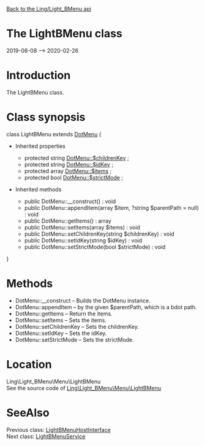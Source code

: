[Back to the Ling/Light_BMenu api](https://github.com/lingtalfi/Light_BMenu/blob/master/doc/api/Ling/Light_BMenu.md)



The LightBMenu class
================
2019-08-08 --> 2020-02-26






Introduction
============

The LightBMenu class.



Class synopsis
==============


class <span class="pl-k">LightBMenu</span> extends [DotMenu](https://github.com/lingtalfi/DotMenu/blob/master/doc/api/Ling/DotMenu/DotMenu.md)  {

- Inherited properties
    - protected string [DotMenu::$childrenKey](#property-childrenKey) ;
    - protected string [DotMenu::$idKey](#property-idKey) ;
    - protected array [DotMenu::$items](#property-items) ;
    - protected bool [DotMenu::$strictMode](#property-strictMode) ;

- Inherited methods
    - public DotMenu::__construct() : void
    - public DotMenu::appendItem(array $item, ?string $parentPath = null) : void
    - public DotMenu::getItems() : array
    - public DotMenu::setItems(array $items) : void
    - public DotMenu::setChildrenKey(string $childrenKey) : void
    - public DotMenu::setIdKey(string $idKey) : void
    - public DotMenu::setStrictMode(bool $strictMode) : void

}






Methods
==============

- DotMenu::__construct &ndash; Builds the DotMenu instance.
- DotMenu::appendItem &ndash; by the given $parentPath, which is a bdot path.
- DotMenu::getItems &ndash; Return the items.
- DotMenu::setItems &ndash; Sets the items.
- DotMenu::setChildrenKey &ndash; Sets the childrenKey.
- DotMenu::setIdKey &ndash; Sets the idKey.
- DotMenu::setStrictMode &ndash; Sets the strictMode.





Location
=============
Ling\Light_BMenu\Menu\LightBMenu<br>
See the source code of [Ling\Light_BMenu\Menu\LightBMenu](https://github.com/lingtalfi/Light_BMenu/blob/master/Menu/LightBMenu.php)



SeeAlso
==============
Previous class: [LightBMenuHostInterface](https://github.com/lingtalfi/Light_BMenu/blob/master/doc/api/Ling/Light_BMenu/Host/LightBMenuHostInterface.md)<br>Next class: [LightBMenuService](https://github.com/lingtalfi/Light_BMenu/blob/master/doc/api/Ling/Light_BMenu/Service/LightBMenuService.md)<br>
